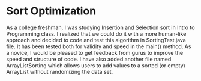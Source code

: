 # Sort Optimization

As a college freshman, I was studying Insertion and Selection sort in Intro to Programming class. I realized that we could do it with a more human-like approach and decided to code and test this algorithm in SortingTest.java file. It has been tested both for validity and speed in the main() method. As a novice, I would be pleased to get feedback from gurus to improve the speed and structure of code. I have also added another file named ArrayListSorting which allows users to add values to a sorted (or empty) ArrayList without randomizing the data set.
